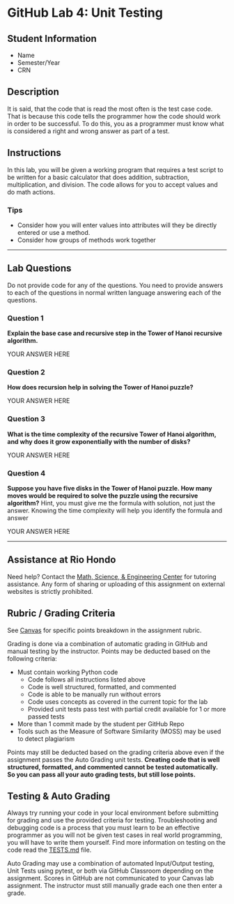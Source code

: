 # GitHub Lab 4: Unit Testing

## Student Information

* Name
* Semester/Year
* CRN

## Description

It is said, that the code that is read the most often is the test case code. That is because this code tells the programmer how the code should work in order to be successful. To do this, you as a programmer must know what is considered a right and wrong answer as part of a test.

## Instructions

In this lab, you will be given a working program that requires a test script to be written for a basic calculator that does addition, subtraction, multiplication, and division. The code allows for you to accept values and do math actions.

### Tips

* Consider how you will enter values into attributes will they be directly entered or use a method.
* Consider how groups of methods work together

---

## Lab Questions

Do not provide code for any of the questions. You need to provide answers to each of the questions in normal written language answering each of the questions.

### Question 1

**Explain the base case and recursive step in the Tower of Hanoi recursive algorithm.**

YOUR ANSWER HERE

### Question 2

**How does recursion help in solving the Tower of Hanoi puzzle?**

YOUR ANSWER HERE

### Question 3

**What is the time complexity of the recursive Tower of Hanoi algorithm, and why does it grow exponentially with the number of disks?**

YOUR ANSWER HERE

### Question 4

**Suppose you have five disks in the Tower of Hanoi puzzle. How many moves would be required to solve the puzzle using the recursive algorithm?** Hint, you must give me the formula with solution, not just the answer. Knowing the time complexity will help you identify the formula and answer

YOUR ANSWER HERE

---

## Assistance at Rio Hondo

Need help? Contact the [Math, Science, & Engineering Center](https://www.riohondo.edu/mathematics-and-sciences/math-science-center/) for tutoring assistance. Any form of sharing or uploading of this assignment on external websites is strictly prohibited.

## Rubric / Grading Criteria

See [Canvas](https://riohondo.instructure.com) for specific points breakdown in the assignment rubric.

Grading is done via a combination of automatic grading in GitHub and manual testing by the instructor. Points may be deducted based on the following criteria:

* Must contain working Python code
  * Code follows all instructions listed above
  * Code is well structured, formatted, and commented
  * Code is able to be manually run without errors
  * Code uses concepts as covered in the current topic for the lab
  * Provided unit tests pass test with partial credit available for 1 or more passed tests
* More than 1 commit made by the student per GitHub Repo
* Tools such as the Measure of Software Similarity (MOSS) may be used to detect plagiarism

Points may still be deducted based on the grading criteria above even if the assignment passes the Auto Grading unit tests. **Creating code that is well structured, formatted, and commented cannot be tested automatically. So you can pass all your auto grading tests, but still lose points.**

## Testing & Auto Grading

Always try running your code in your local environment before submitting for grading and use the provided criteria for testing. Troubleshooting and debugging code is a process that you must learn to be an effective programmer as you will not be given test cases in real world programming, you will have to write them yourself. Find more information on testing on the code read the [TESTS.md](TESTS.md) file.

Auto Grading may use a combination of automated Input/Output testing, Unit Tests using pytest, or both via GitHub Classroom depending on the assignment. Scores in GitHub are not communicated to your Canvas lab assignment. The instructor must still manually grade each one then enter a grade.

